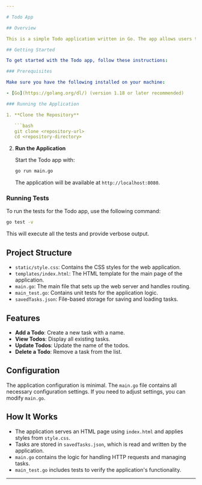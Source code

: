 ```yaml
---

# Todo App

## Overview

This is a simple Todo application written in Go. The app allows users to create, view, update and delete tasks. It uses a minimal web server and basic file-based storage to manage tasks.

## Getting Started

To get started with the Todo app, follow these instructions:

### Prerequisites

Make sure you have the following installed on your machine:

- [Go](https://golang.org/dl/) (version 1.18 or later recommended)

### Running the Application

1. **Clone the Repository**

   ```bash
   git clone <repository-url>
   cd <repository-directory>
   ```

2. **Run the Application**

   Start the Todo app with:

   ```bash
   go run main.go
   ```

   The application will be available at `http://localhost:8080`.

### Running Tests

To run the tests for the Todo app, use the following command:

```bash
go test -v
```

This will execute all the tests and provide verbose output.

## Project Structure

- `static/style.css`: Contains the CSS styles for the web application.
- `templates/index.html`: The HTML template for the main page of the application.
- `main.go`: The main file that sets up the web server and handles routing.
- `main_test.go`: Contains unit tests for the application logic.
- `savedTasks.json`: File-based storage for saving and loading tasks.

## Features

- **Add a Todo**: Create a new task with a name.
- **View Todos**: Display all existing tasks.
- **Update Todos**: Update the name of the todos.
- **Delete a Todo**: Remove a task from the list.

## Configuration

The application configuration is minimal. The `main.go` file contains all necessary configuration settings. If you need to adjust settings, you can modify `main.go`.

## How It Works

- The application serves an HTML page using `index.html` and applies styles from `style.css`.
- Tasks are stored in `savedTasks.json`, which is read and written by the application.
- `main.go` contains the logic for handling HTTP requests and managing tasks.
- `main_test.go` includes tests to verify the application's functionality.
---
```

